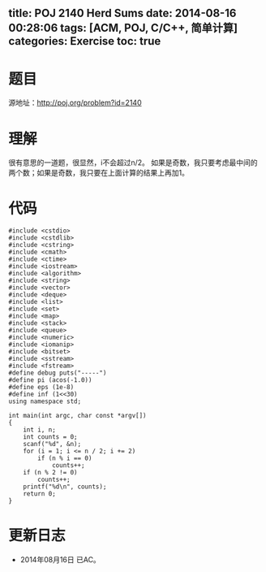 title: POJ 2140 Herd Sums
date: 2014-08-16 00:28:06
tags: [ACM, POJ, C/C++, 简单计算]
categories: Exercise
toc: true
---
# 题目
源地址：http://poj.org/problem?id=2140

# 理解
很有意思的一道题，很显然，i不会超过n/2。
如果是奇数，我只要考虑最中间的两个数；如果是奇数，我只要在上面计算的结果上再加1。

<!-- more -->

# 代码
```
#include <cstdio>
#include <cstdlib>
#include <cstring>
#include <cmath>
#include <ctime>
#include <iostream>
#include <algorithm>
#include <string>
#include <vector>
#include <deque>
#include <list>
#include <set>
#include <map>
#include <stack>
#include <queue>
#include <numeric>
#include <iomanip>
#include <bitset>
#include <sstream>
#include <fstream>
#define debug puts("-----")
#define pi (acos(-1.0))
#define eps (1e-8)
#define inf (1<<30)
using namespace std;

int main(int argc, char const *argv[])
{
    int i, n;
    int counts = 0;
    scanf("%d", &n);
    for (i = 1; i <= n / 2; i += 2) 
        if (n % i == 0)
            counts++;
    if (n % 2 != 0)
        counts++;
    printf("%d\n", counts);
    return 0;
}
```

# 更新日志
- 2014年08月16日 已AC。